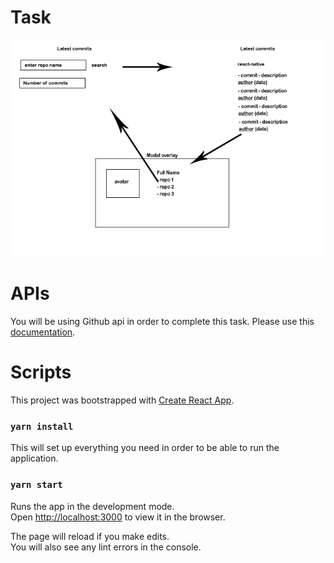 # Task

![Image of UX Workflow](./ux_workflow.png)

# APIs

You will be using Github api in order to complete this task. Please use this [documentation](https://developer.github.com/v3/repos/commits/).

# Scripts

This project was bootstrapped with [Create React App](https://github.com/facebook/create-react-app).

### `yarn install`

This will set up everything you need in order to be able to run the application.

### `yarn start`

Runs the app in the development mode.\
Open [http://localhost:3000](http://localhost:3000) to view it in the browser.

The page will reload if you make edits.\
You will also see any lint errors in the console.
